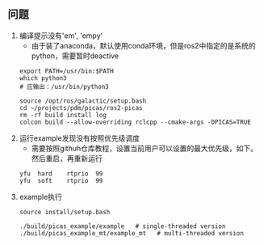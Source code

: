 ## 问题
1. 编译提示没有'em', 'empy'
    - 由于装了anaconda，默认使用conda环境，但是ros2中指定的是系统的python，需要暂时deactive
    ```
    export PATH=/usr/bin:$PATH
    which python3
    # 应输出：/usr/bin/python3

    source /opt/ros/galactic/setup.bash
    cd ~/projects/pdm/picas/ros2-picas
    rm -rf build install log
    colcon build --allow-overriding rclcpp --cmake-args -DPICAS=TRUE
    ```
2. 运行example发现没有按照优先级调度
    - 需要按照githuh仓库教程，设置当前用户可以设置的最大优先级，如下。然后重启，再重新运行
    ```
    yfu  hard    rtprio  99
    yfu  soft    rtprio  99
    ```
3. example执行
    ```
    source install/setup.bash
    
    ./build/picas_example/example   # single-threaded version
    ./build/picas_example_mt/example_mt   # multi-threaded version
    ```